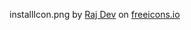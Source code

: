 installIcon.png by [Raj Dev](https://freeicons.io/profile/714) on [freeicons.io](https://freeicons.io)